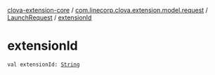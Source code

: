 [clova-extension-core](../../index.md) / [com.linecorp.clova.extension.model.request](../index.md) / [LaunchRequest](index.md) / [extensionId](./extension-id.md)

# extensionId

`val extensionId: `[`String`](https://kotlinlang.org/api/latest/jvm/stdlib/kotlin/-string/index.html)